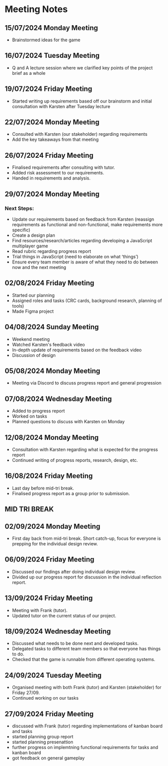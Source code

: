 # Meeting Notes

## 15/07/2024 Monday Meeting
- Brainstormed ideas for the game

## 16/07/2024 Tuesday Meeting
- Q and A lecture session where we clarified key points of the project brief as a whole

## 19/07/2024 Friday Meeting
- Started writing up requirements based off our brainstorm and initial consultation with Karsten after Tuesday lecture

## 22/07/2024 Monday Meeting
- Consulted with Karsten (our stakeholder) regarding requirements
- Add the key takeaways from that meeting

## 26/07/2024 Friday Meeting
- Finalised requirements after consulting with tutor.
- Added risk assessment to our requirements.
- Handed in requirements and analysis.

## 29/07/2024 Monday Meeting
### Next Steps:
- Update our requirements based on feedback from Karsten (reassign requirements as functional and non-functional, make requirements more specific)
- Create a design plan
- Find resources/research/articles regarding developing a JavaScript multiplayer game
- Read rubric regarding progress report
- Trial things in JavaScript (need to elaborate on what ‘things’)
- Ensure every team member is aware of what they need to do between now and the next meeting

## 02/08/2024 Friday Meeting
- Started our planning
- Assigned roles and tasks (CRC cards, background research, planning of tools)
- Made Figma project

## 04/08/2024 Sunday Meeting
- Weekend meeting
- Watched Karsten's feedback video
- In-depth update of requirements based on the feedback video
- Discussion of design

## 05/08/2024 Monday Meeting
- Meeting via Discord to discuss progress report and general progression

## 07/08/2024 Wednesday Meeting
- Added to progress report
- Worked on tasks
- Planned questions to discuss with Karsten on Monday

## 12/08/2024 Monday Meeting
- Consultation with Karsten regarding what is expected for the progress report
- Continued writing of progress reports, research, design, etc.

## 16/08/2024 Friday Meeting
- Last day before mid-tri break.
- Finalised progress report as a group prior to submission.

## MID TRI BREAK

## 02/09/2024 Monday Meeting
- First day back from mid-tri break. Short catch-up, focus for everyone is prepping for the individual design review.

## 06/09/2024 Friday Meeting
- Discussed our findings after doing individual design review.
- Divided up our progress report for discussion in the individual reflection report.

## 13/09/2024 Friday Meeting
- Meeting with Frank (tutor). 
- Updated tutor on the current status of our project.

## 18/09/2024 Wednesday Meeting
- Discussed what needs to be done next and developed tasks.
- Delegated tasks to different team members so that everyone has things to do.
- Checked that the game is runnable from different operating systems.

## 24/09/2024 Tuesday Meeting
- Organised meeting with both Frank (tutor) and Karsten (stakeholder) for Friday 27/09.
- Continued working on our tasks

## 27/09/2024 Friday Meeting
- discussed with Frank (tutor) regarding implementations of kanban board and tasks 
- started planning group report
- started planning presenattion 
- further progress on implemtning functional requirements for tasks and kanban board
- got feedback on general gameplay
